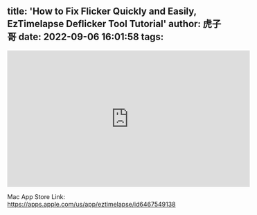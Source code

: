title: 'How to Fix Flicker Quickly and Easily, EzTimelapse Deflicker Tool Tutorial'
author: 虎子哥
date: 2022-09-06 16:01:58
tags:
---
<iframe width="560" height="315" src="https://www.youtube.com/embed/pRoPPejIsqk?si=6NzxgzLCtdtabcVz" title="YouTube video player" frameborder="0" allow="accelerometer; autoplay; clipboard-write; encrypted-media; gyroscope; picture-in-picture; web-share" allowfullscreen></iframe>

Mac App Store Link:  https://apps.apple.com/us/app/eztimelapse/id6467549138